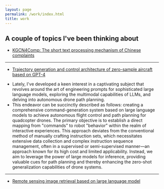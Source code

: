 ```yaml
---
layout: page
permalink: /work/index.html
title: work
---
```


## A couple of topics I've been thinking about
- [KGCN4Comp: The short text processing mechanism of Chinese complaints]()


---

- [Trajectory generation and control architecture of zero-sample aircraft based on GPT-4]()
* Lately, I've developed a keen interest in a captivating subject that revolves around the art of engineering prompts for sophisticated large language models, exploring the multimodal capabilities of LLMs, and delving into autonomous drone path planning.
* This endeavor can be succinctly described as follows: creating a comprehensive command-generation system based on large language models to achieve autonomous flight control and path planning for quadcopter drones. The primary objective is to establish a direct mapping from "commands" to robot "behavior" within the realm of interactive experiences. This approach deviates from the conventional method of manually crafting instruction sets, which necessitates extensive data collection and complex instruction sequence management, often in a supervised or semi-supervised manner—an approach known for its high cost and limited applicability. Instead, we aim to leverage the power of large models for inference, providing valuable cues for path planning and thereby enhancing the zero-shot generalization capabilities of drone systems.

---

- [Remote sensing image retrieval based on large language model]()




